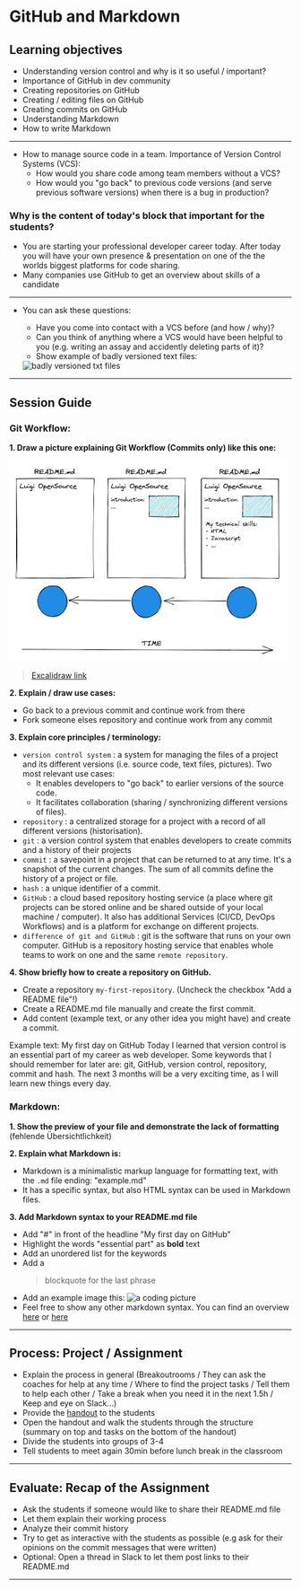 # GitHub and Markdown

## Learning objectives

- Understanding version control and why is it so useful / important?
- Importance of GitHub in dev community
- Creating repositories on GitHub
- Creating / editing files on GitHub
- Creating commits on GitHub
- Understanding Markdown
- How to write Markdown

---

- How to manage source code in a team. Importance of Version Control Systems (VCS):
  - How would you share code among team members without a VCS?
  - How would you "go back" to previous code versions (and serve previous software versions) when
    there is a bug in production?

### Why is the content of today's block that important for the students?

- You are starting your professional developer career today. After today you will have your own
  presence & presentation on one of the the worlds biggest platforms for code sharing.
- Many companies use GitHub to get an overview about skills of a candidate

---

- You can ask these questions:

  - Have you come into contact with a VCS before (and how / why)?
  - Can you think of anything where a VCS would have been helpful to you (e.g. writing an assay and
    accidently deleting parts of it)?
  - Show example of badly versioned text files:

  <img width="246" alt="badly versioned txt files" src="https://user-images.githubusercontent.com/5230863/148375477-762b9d6c-3fab-46c2-8a6e-8161cd6fe4ab.png">

---

## Session Guide

### Git Workflow:

**1. Draw a picture explaining Git Workflow (Commits only) like this one:**

<img width="500" alt="git-workflow" src="assets/git-workflow.png">

> [Excalidraw link](https://excalidraw.com/#json=yDnqD1zakF2RAhdNcw7H_,UcR_F-8FYr8SwID2ugeHsg)

**2. Explain / draw use cases:**

- Go back to a previous commit and continue work from there
- Fork someone elses repository and continue work from any commit

**3. Explain core principles / terminology:**

- `version control system` : a system for managing the files of a project and its different
  versions (i.e. source code, text files, pictures). Two most relevant use cases:
  - It enables developers to "go back" to earlier versions of the source code.
  - It facilitates collaboration (sharing / synchronizing different versions of files).
- `repository` : a centralized storage for a project with a record of all different versions
  (historisation).
- `git` : a version control system that enables developers to create commits and a history of
  their projects
- `commit` : a savepoint in a project that can be returned to at any time. It's a snapshot of
  the current changes. The sum of all commits define the history of a project or file.
- `hash` : a unique identifier of a commit.
- `GitHub` : a cloud based repository hosting service (a place where git projects can be stored
  online and be shared outside of your local machine / computer). It also has additional
  Services (CI/CD, DevOps Workflows) and is a platform for exchange on different projects.
- `difference of git and GitHub` : git is the software that runs on your own computer. GitHub is
  a repository hosting service that enables whole teams to work on one and the same
  `remote repository`.

**4. Show briefly how to create a repository on GitHub.**

- Create a repository `my-first-repository`. (Uncheck the checkbox "Add a README file"!)
- Create a README.md file manually and create the first commit.
- Add content (example text, or any other idea you might have) and create a commit.

Example text: My first day on GitHub Today I learned that version control is an essential part of my
career as web developer. Some keywords that I should remember for later are: git, GitHub, version
control, repository, commit and hash. The next 3 months will be a very exciting time, as I will
learn new things every day.

### Markdown:

**1. Show the preview of your file and demonstrate the lack of formatting** (fehlende
Übersichtlichkeit)

**2. Explain what Markdown is:**

- Markdown is a minimalistic markup language for formatting text, with the `.md` file ending:
  "example.md"
- It has a specific syntax, but also HTML syntax can be used in Markdown files.

**3. Add Markdown syntax to your README.md file**

- Add "#" in front of the headline "My first day on GitHub"
- Highlight the words "essential part" as **bold** text
- Add an unordered list for the keywords
- Add a
  > blockquote for the last phrase
- Add an example image this: ![a coding picture](https://source.unsplash.com/random/200x100)
- Feel free to show any other markdown syntax. You can find an overview
  [here](https://www.markdownguide.org/cheat-sheet/) or
  [here](https://github.com/adam-p/markdown-here/wiki/Markdown-Cheatsheet#emphasis)

---

## Process: Project / Assignment

- Explain the process in general (Breakoutrooms / They can ask the coaches for help at any time
  / Where to find the project tasks / Tell them to help each other / Take a break when you need
  it in the next 1.5h / Keep and eye on Slack...)
- Provide the [handout](github-and-markdown.md) to the students
- Open the handout and walk the students through the structure (summary on top and tasks on the
  bottom of the handout)
- Divide the students into groups of 3-4
- Tell students to meet again 30min before lunch break in the classroom

---

## Evaluate: Recap of the Assignment

- Ask the students if someone would like to share their README.md file
- Let them explain their working process
- Analyze their commit history
- Try to get as interactive with the students as possible (e.g ask for their opinions on the
  commit messages that were written)
- Optional: Open a thread in Slack to let them post links to their README.md

---
